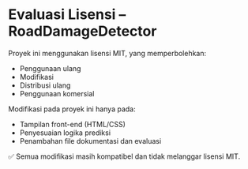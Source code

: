 
# Evaluasi Lisensi – RoadDamageDetector

Proyek ini menggunakan lisensi MIT, yang memperbolehkan:
- Penggunaan ulang
- Modifikasi
- Distribusi ulang
- Penggunaan komersial

Modifikasi pada proyek ini hanya pada:
- Tampilan front-end (HTML/CSS)
- Penyesuaian logika prediksi
- Penambahan file dokumentasi dan evaluasi

✅ Semua modifikasi masih kompatibel dan tidak melanggar lisensi MIT.
